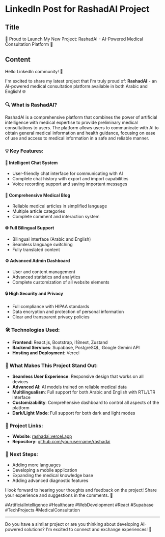 # LinkedIn Post for RashadAI Project

## Title
🚀 Proud to Launch My New Project: RashadAI - AI-Powered Medical Consultation Platform 🏥

## Content

Hello LinkedIn community! 👋

I'm excited to share my latest project that I'm truly proud of: **RashadAI** - an AI-powered medical consultation platform available in both Arabic and English! 🌐

### 🔍 What is RashadAI?

RashadAI is a comprehensive platform that combines the power of artificial intelligence with medical expertise to provide preliminary medical consultations to users. The platform allows users to communicate with AI to obtain general medical information and health guidance, focusing on ease of use and access to medical information in a safe and reliable manner.

### 💡 Key Features:

#### 💬 Intelligent Chat System
- User-friendly chat interface for communicating with AI
- Complete chat history with export and import capabilities
- Voice recording support and saving important messages

#### 📝 Comprehensive Medical Blog
- Reliable medical articles in simplified language
- Multiple article categories
- Complete comment and interaction system

#### 🌐 Full Bilingual Support
- Bilingual interface (Arabic and English)
- Seamless language switching
- Fully translated content

#### ⚙️ Advanced Admin Dashboard
- User and content management
- Advanced statistics and analytics
- Complete customization of all website elements

#### 🔒 High Security and Privacy
- Full compliance with HIPAA standards
- Data encryption and protection of personal information
- Clear and transparent privacy policies

### 🛠️ Technologies Used:

- **Frontend**: React.js, Bootstrap, i18next, Zustand
- **Backend Services**: Supabase, PostgreSQL, Google Gemini API
- **Hosting and Deployment**: Vercel

### 🌟 What Makes This Project Stand Out:

- **Seamless User Experience**: Responsive design that works on all devices
- **Advanced AI**: AI models trained on reliable medical data
- **Multilingualism**: Full support for both Arabic and English with RTL/LTR interface
- **Customizability**: Comprehensive dashboard to control all aspects of the platform
- **Dark/Light Mode**: Full support for both dark and light modes

### 🔗 Project Links:

- **Website**: [rashadai.vercel.app](https://rashadai.vercel.app)
- **Repository**: [github.com/yourusername/rashadai](https://github.com/yourusername/rashadai)

### 🚀 Next Steps:

- Adding more languages
- Developing a mobile application
- Expanding the medical knowledge base
- Adding advanced diagnostic features

I look forward to hearing your thoughts and feedback on the project! Share your experience and suggestions in the comments. 💬

#ArtificialIntelligence #Healthcare #WebDevelopment #React #Supabase #TechProjects #MedicalConsultation

---

Do you have a similar project or are you thinking about developing AI-powered solutions? I'm excited to connect and exchange experiences! 🤝
